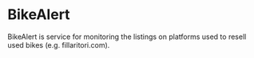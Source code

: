 # BikeAlert

BikeAlert is service for monitoring the listings on platforms used to resell used bikes (e.g. fillaritori.com).
